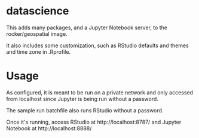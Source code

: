 # datascience

This adds many packages, and a Jupyter Notebook server, to the rocker/geospatial image.

It also includes some customization, such as RStudio defaults and themes and time zone in .Rprofile.

# Usage

As configured, it is meant to be run on a private network and only accessed from localhost since Jupyter is being run without a password.

The sample run batchfile also runs RStudio without a password.

Once it's running, access RStudio at http://localhost:8787/ and Jupyter Notebook at http://localhost:8888/
